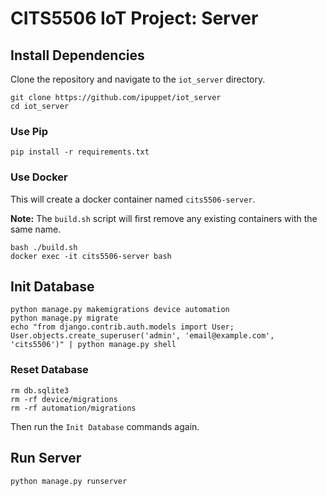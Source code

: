 # CITS5506 IoT Project: Server

## Install Dependencies

Clone the repository and navigate to the `iot_server` directory.

```shell
git clone https://github.com/ipuppet/iot_server
cd iot_server
```

### Use Pip

```shell
pip install -r requirements.txt
```

### Use Docker

This will create a docker container named `cits5506-server`.

**Note:** The `build.sh` script will first remove any existing containers with the same name.

```shell
bash ./build.sh
docker exec -it cits5506-server bash
```

## Init Database

```shell
python manage.py makemigrations device automation
python manage.py migrate
echo "from django.contrib.auth.models import User; User.objects.create_superuser('admin', 'email@example.com', 'cits5506')" | python manage.py shell
```

### Reset Database

```shell
rm db.sqlite3
rm -rf device/migrations
rm -rf automation/migrations
```

Then run the `Init Database` commands again.

## Run Server

```shell
python manage.py runserver
```
